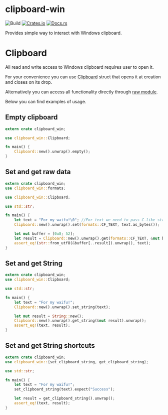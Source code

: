 clipboard-win
====================

![Build](https://github.com/DoumanAsh/clipboard-win/workflows/Rust/badge.svg)
[![Crates.io](https://img.shields.io/crates/v/clipboard-win.svg)](https://crates.io/crates/clipboard-win)
[![Docs.rs](https://docs.rs/clipboard-win/badge.svg)](https://docs.rs/clipboard-win/*/x86_64-pc-windows-msvc/clipboard_win/)

Provides simple way to interact with Windows clipboard.

# Clipboard

All read and write access to Windows clipboard requires user to open it.

For your convenience you can use [Clipboard](https://docs.rs/clipboard-win/*/x86_64-pc-windows-msvc/clipboard_win/struct.Clipboard.html) struct that opens it at creation
and closes on its drop.

Alternatively you can access all functionality directly through [raw module](https://docs.rs/clipboard-win/*/x86_64-pc-windows-msvc/clipboard_win/raw/index.html).

Below you can find examples of usage.

## Empty clipboard

```rust
extern crate clipboard_win;

use clipboard_win::Clipboard;

fn main() {
    Clipboard::new().unwrap().empty();
}
```

## Set and get raw data

```rust
extern crate clipboard_win;
use clipboard_win::formats;

use clipboard_win::Clipboard;

use std::str;

fn main() {
    let text = "For my waifu!\0"; //For text we need to pass C-like string
    Clipboard::new().unwrap().set(formats::CF_TEXT, text.as_bytes());

    let mut buffer = [0u8; 52];
    let result = Clipboard::new().unwrap().get(formats::CF_TEXT, &mut buffer).unwrap();
    assert_eq!(str::from_utf8(&buffer[..result]).unwrap(), text);
}
```

## Set and get String

```rust
extern crate clipboard_win;
use clipboard_win::Clipboard;

use std::str;

fn main() {
    let text = "For my waifu!";
    Clipboard::new().unwrap().set_string(text);

    let mut result = String::new();
    Clipboard::new().unwrap().get_string(&mut result).unwrap();
    assert_eq!(text, result);
}
```

## Set and get String shortcuts

```rust
extern crate clipboard_win;
use clipboard_win::{set_clipboard_string, get_clipboard_string};

use std::str;

fn main() {
    let text = "For my waifu!";
    set_clipboard_string(text).expect("Success");

    let result = get_clipboard_string().unwrap();
    assert_eq!(text, result);
}
```

